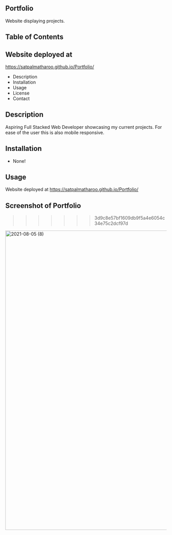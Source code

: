 
## Portfolio


Website displaying projects.


## Table of Contents

## Website deployed at 
https://satpalmatharoo.github.io/Portfolio/

* Description
* Installation
* Usage
* License
* Contact


## Description
Aspiring Full Stacked Web Developer showcasing my current projects.  For ease of the user this is also mobile responsive.

## Installation
* None!

## Usage
Website deployed at https://satpalmatharoo.github.io/Portfolio/

## Screenshot of Portfolio
 
>>>>>>> 3d9c8e57bf1609db9f5a4e6054c34e75c2dcf97d


<img width="933" alt="2021-08-05 (8)" src="https://user-images.githubusercontent.com/84681197/128414822-bc4d7f05-2850-4a27-abc6-6bd4329f5fe6.png">
